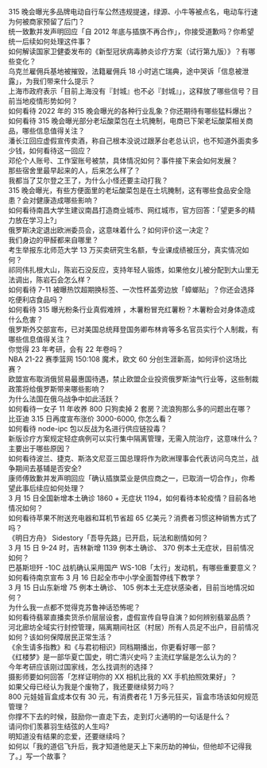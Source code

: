315 晚会曝光多品牌电动自行车公然违规提速，绿源、小牛等被点名，电动车行速为何被商家预留了后门？  
统一致歉并发声明回应「自 2012 年底与插旗不再合作」，你接受道歉吗？你希望统一后续如何处理这件事？  
如何解读国家卫健委发布的《新型冠状病毒肺炎诊疗方案（试行第九版）》？有哪些变化？  
乌克兰雇佣兵基地被摧毁，法籍雇佣兵 18 小时逃亡瑞典，途中哭诉「信息被泄露」，为我们带来什么提示？  
上海市政府表示「目前上海没有『封城』也不必『封城』」，这释放了哪些信号？目前当地疫情形势如何？  
如何看待 2022 年的 315 晚会曝光的各种行业乱象？你还期待有哪些猛料爆出？  
如何看待 315 晚会曝光部分老坛酸菜包在土坑腌制，电商已下架老坛酸菜相关商品，哪些信息值得关注？  
潘长江回应虚假宣传卖酒，称自己根本没说过跟茅台老总认识，也不知道外面卖多少钱，如何看待这一回应？  
邓伦个人账号、工作室账号被禁，具体情况如何？事件接下来会如何发展？  
那些宿舍里最早起来的人，后来怎么样了？  
我都当了艾尔登之王了，为什么小怪还要主动打我？  
315 晚会曝光，有些方便面里的老坛酸菜包是在土坑腌制，这有哪些食品安全隐患？会对健康造成哪些影响？  
如何看待南昌大学生建议南昌打造商业城市、网红城市，官方回答：「望更多的精力放在学习上?」  
俄罗斯决定退出欧洲委员会，这意味着什么？如何评价这一决定？  
我们身边的甲醛都来自哪里？  
考生举报东北师范大学 13 万买卖研究生名额，专业课成绩被压分，真实情况如何？  
祁同伟扎根大山，陈岩石没反应，支持年轻人锻炼，如果他女儿被分配到大山里无法调出，陈岩石会怎么样？  
如何看待 7-11 被曝热饮超期换标签、一次性杯盖旁边放「蟑螂贴」？你还会选择吃便利店食品吗？  
如何看待 315 曝光粉条行业真假难辨 ，木薯粉冒充红薯粉？木薯粉会对身体造成什么危害？  
俄罗斯外交部宣布，已对美国总统拜登国务卿布林肯等多名官员实行个人制裁，有哪些信息值得关注？  
你觉得 23 年考研，会有 22 年卷吗？  
NBA 21-22 赛季篮网 150:108 魔术，欧文 60 分创生涯新高，如何评价这场比赛？  
欧盟宣布取消俄贸易最惠国待遇，禁止欧盟企业投资俄罗斯油气行业等，这些制裁政策将给俄罗斯带来哪些影响？  
为什么法国在俄乌战争中如此活跃？  
如何看待一女子 11 年收养 800 只狗卖掉 2 套房？流浪狗那么多的问题出在哪？  
比亚迪 3.15 日再度宣布涨价 3000-6000, 你怎么看？  
如何看待 node-ipc 包以反战为名进行供应链投毒？  
新版诊疗方案规定轻症病例可以实行集中隔离管理，无需入院治疗，这意味什么？主要出于哪些原因？  
如何看待波兰、捷克、斯洛文尼亚三国总理将作为欧洲理事会代表访问乌克兰，战争期间去基辅是否安全?  
康师傅致歉并发声明回应「确认插旗菜业是供应商之一，已取消一切合作」，你希望此事后续应如何处理？  
3 月 15 日全国新增本土确诊 1860 + 无症状 1194，如何看待本轮疫情？目前各地情况如何？  
如何看待苹果不附送充电器和耳机节省超 65 亿美元？消费者习惯这种销售方式了吗？  
《明日方舟》 Sidestory「吾导先路」已开启，玩法和剧情如何？  
3 月 15 日 9-24 时，吉林新增 1139 例本土确诊、 370 例本土无症状，目前情况如何？  
巴基斯坦歼 -10C 战机确认采用国产 WS-10B「太行」发动机，有哪些重要意义？  
如何看待南京宣布 3 月 16 日起全市中小学全面暂停线下教学？  
3 月 15 日山东新增 75 例本土确诊、 105 例本土无症状感染者，目前当地情况如何？  
为什么我一点都不觉得克苏鲁神话恐怖呢？  
如何看待翡翠直播卖货杀价层层设套，虚假宣传自导自演？如何辨别翡翠品质？  
河北廊坊全域实行封控管理，隔离期间社区（村居）所有人员足不出户，目前情况如何？该如何保障居民正常生活？  
《余生请多指教》和《与君初相识》同档期播出，你更看好哪一部？  
《红楼梦》是一部华夏亡国史，明亡清兴史吗？主流红学届是怎么认为的？  
今年考研应该刚过国家线，怎么找调剂的选择？  
摄影师要如何回答「怎样证明你的 XX 相机比我的 XX 手机拍照效果好」？  
如果父母已经认为我是个废物了，我还要继续努力吗？  
800 元娃娃盲盒成本仅有 30 元，有消费者花 1 万多元狂买，盲盒市场该如何规范管理？  
你撑不下去的时候，鼓励你一直走下去，走到灯火通明的一句话是什么？  
请问你们羡慕羽生结弦的人生吗?  
明知道没有结果的恋爱，还要继续吗？  
如何以「我的道侣飞升后，我才知道他是天上下来历劫的神仙，但他却不记得我了。」写一个故事？  
